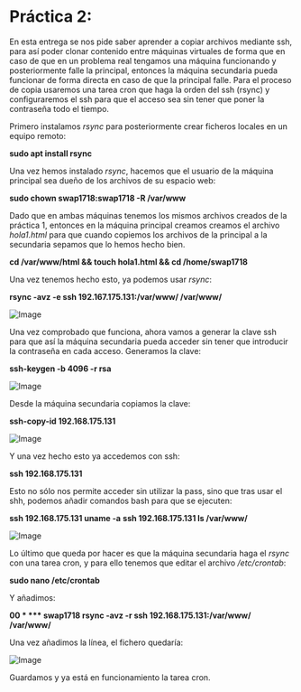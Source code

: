 # Práctica 2:

En esta entrega se nos pide saber aprender a copiar archivos mediante ssh,
para así poder clonar contenido entre máquinas virtuales de forma que en caso
de que en un problema real tengamos una máquina funcionando y posteriormente
falle la principal, entonces la máquina secundaria pueda funcionar de forma
directa en caso de que la principal falle. Para el proceso de copia usaremos
una tarea cron que haga la orden del ssh (rsync) y configuraremos el ssh para
que el acceso sea sin tener que poner la contraseña todo el tiempo.


Primero instalamos *rsync* para posteriormente crear ficheros locales en un
equipo remoto:

**sudo apt install rsync**

Una vez hemos instalado *rsync*, hacemos que el usuario de la máquina principal
sea dueño de los archivos de su espacio web:

**sudo chown swap1718:swap1718 -R /var/www**

Dado que en ambas máquinas tenemos los mismos archivos creados de la práctica 1,
entonces en la máquina principal creamos creamos el archivo *hola1.html* para
que cuando copiemos los archivos de la principal a la secundaria sepamos que lo
hemos hecho bien.

**cd /var/www/html && touch hola1.html && cd /home/swap1718**

Una vez tenemos hecho esto, ya podemos usar *rsync*:

**rsync -avz -e ssh 192.167.175.131:/var/www/ /var/www/**

![Image](https://github.com/AlArgente/SWAP1718/blob/master/Pr%C3%A1cticas/Practica2/usorsync.PNG)

Una vez comprobado que funciona, ahora vamos a generar la clave ssh para que así
la máquina secundaria pueda acceder sin tener que introducir la contraseña en
cada acceso. Generamos la clave:

**ssh-keygen -b 4096 -r rsa**

![Image](https://github.com/AlArgente/SWAP1718/blob/master/Pr%C3%A1cticas/Practica2/keygen2.PNG)

Desde la máquina secundaria copiamos la clave:

**ssh-copy-id 192.168.175.131**

![Image](https://github.com/AlArgente/SWAP1718/blob/master/Pr%C3%A1cticas/Practica2/pswcopiada.PNG)

Y una vez hecho esto ya accedemos con ssh:

**ssh 192.168.175.131**

Esto no sólo nos permite acceder sin utilizar la pass, sino que tras usar el shh,
podemos añadir comandos bash para que se ejecuten:

**ssh 192.168.175.131 uname -a**
**ssh 192.168.175.131 ls /var/www/**

![Image](https://github.com/AlArgente/SWAP1718/blob/master/Pr%C3%A1cticas/Practica2/sshcomandos.PNG)

Lo último que queda por hacer es que la máquina secundaria haga el *rsync* con
una tarea cron, y para ello tenemos que editar el archivo */etc/crontab*:

**sudo nano /etc/crontab**

Y añadimos:

**00 * *** swap1718 rsync -avz -r ssh 192.168.175.131:/var/www/ /var/www/**

Una vez añadimos la línea, el fichero quedaría:

![Image](https://github.com/AlArgente/SWAP1718/blob/master/Pr%C3%A1cticas/Practica2/crontab.PNG)


Guardamos y ya está en funcionamiento la tarea cron.
